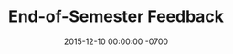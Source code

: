---
layout: meeting
title: End-of-Semester Feedback
date: 2015-12-10 00:00:00 -0700
participants: Camillia Matuk
where: MAGNET
duration: 30min
topics:
- "Show current version of MILESTONE #1 "
- Current design idea versus old design idea
- End of the semester conversation
- What have I accomplished?
- Am I building a sample or is the sample the project?
- Course requirements and priorities
- What are the next steps?
- "Landscape audit: the learner empowerment table"
- Difficulty to start building it
- Selection of media type
- "Target audience: still confused"
results:
---